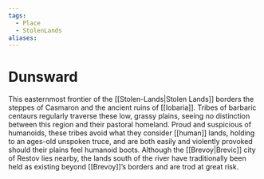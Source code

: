 ```yaml
---
tags:
  - Place
  - StolenLands
aliases:
---
```

# Dunsward
This easternmost frontier of the [[Stolen-Lands|Stolen Lands]] borders the steppes of Casmaron and the ancient ruins of [[Iobaria]]. Tribes of barbaric centaurs regularly traverse these low, grassy plains, seeing no distinction between this region and their pastoral homeland. Proud and suspicious of humanoids, these tribes avoid what they consider [[human]] lands, holding to an ages-old unspoken truce, and are both easily and violently provoked should their plains feel humanoid boots. Although the [[Brevoy|Brevic]] city of Restov lies nearby, the lands south of the river have traditionally been held as existing beyond [[Brevoy]]’s borders and are trod at great risk.